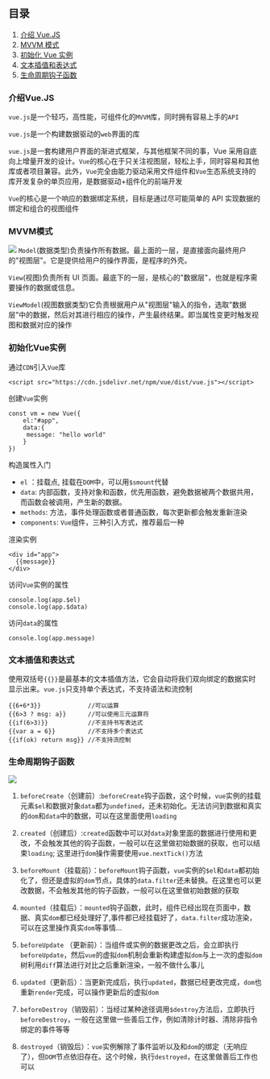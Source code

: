 ## 目录
1. [介绍 Vue.JS](#介绍Vue.JS)
2. [MVVM 模式](#MVVM模式)
3. [初始化 Vue 实例](#初始化Vue实例)
4. [文本插值和表达式](#文本插值和表达式)
5. [生命周期钩子函数](#生命周期钩子函数)

### 介绍Vue.JS

`vue.js`是一个轻巧，高性能，可组件化的`MVVM`库，同时拥有容易上手的`API`

`vue.js`是一个构建数据驱动的`web`界面的库

`vue.js`是一套构建用户界面的渐进式框架，与其他框架不同的事，Vue 采用自底向上增量开发的设计。`Vue`的核心在于只关注视图层，轻松上手，同时容易和其他库或者项目兼容。此外，`Vue`完全由能力驱动采用文件组件和`Vue`生态系统支持的库开发复杂的单页应用，是数据驱动+组件化的前端开发

`Vue`的核心是一个响应的数据绑定系统，目标是通过尽可能简单的 API 实现数据的绑定和组合的视图组件

### MVVM模式

![](https://user-gold-cdn.xitu.io/2020/4/22/171a069d0dae858b?w=693&h=288&f=png&s=14194)
`Model`(数据类型)负责操作所有数据。最上面的一层，是直接面向最终用户的"视图层"。它是提供给用户的操作界面，是程序的外壳。

`View`(视图)负责所有 UI 页面。最底下的一层，是核心的"数据层"，也就是程序需要操作的数据或信息。

`ViewModel`(视图数据类型)它负责根据用户从"视图层"输入的指令，选取"数据层"中的数据，然后对其进行相应的操作，产生最终结果。即当属性变更时触发视图和数据对应的操作

### 初始化Vue实例

通过`CDN`引入`Vue`库

```
<script src="https://cdn.jsdelivr.net/npm/vue/dist/vue.js"></script>
```

创建`Vue`实例

```
const vm = new Vue({
    el:"#app",
    data:{
     message: "hello world"
    }
})
```

构造属性入门

- `el` ：挂载点, 挂载在`DOM`中，可以用`$smount`代替
- `data`: 内部函数，支持对象和函数，优先用函数，避免数据被两个数据共用，而函数会被调用，产生新的数据。
- `methods`: 方法，事件处理函数或者普通函数，每次更新都会触发重新渲染
- `components`: `Vue`组件，三种引入方式，推荐最后一种

渲染实例

```
<div id="app">
  {{message}}
</div>
```

访问`Vue`实例的属性

```
console.log(app.$el)
console.log(app.$data)
```

访问`data`的属性

```
console.log(app.message)
```

### 文本插值和表达式

使用双括号`{{}}`是最基本的文本插值方法，它会自动将我们双向绑定的数据实时显示出来。`vue.js`只支持单个表达式，不支持语法和流控制

```
{{6+6*3}}             //可以运算
{{6>3 ? msg: a}}      //可以使用三元运算符
{{if(6>3)}}           //不支持书写表达式
{{var a = 6}}         //不支持多个表达式
{{if(ok) return msg}} //不支持流控制
```

### 生命周期钩子函数

![](https://user-gold-cdn.xitu.io/2020/4/22/171a0eb4232e9a24?w=1200&h=3039&f=png&s=77677)

1. `beforeCreate`（创建前）:`beforeCreate`钩子函数，这个时候，`vue`实例的挂载元素`$el`和数据对象`data`都为`undefined`，还未初始化。无法访问到数据和真实的`dom`和`data`中的数据，可以在这里面使用`loading`

2. `created`（创建后）:`created`函数中可以对`data`对象里面的数据进行使用和更改，不会触发其他的钩子函数，一般可以在这里做初始数据的获取，也可以结束`loading`; 这里进行`dom`操作需要使用`vue.nextTick()`方法

3. `beforeMount`（挂载前）：`beforeMount`钩子函数，`vue`实例的`$el`和`data`都初始化了，但还是虚拟的`dom`节点，具体的`data.filter`还未替换。在这里也可以更改数据，不会触发其他的钩子函数，一般可以在这里做初始数据的获取

4. `mounted`（挂载后）：`mounted`钩子函数，此时，组件已经出现在页面中，数据、真实`dom`都已经处理好了,事件都已经挂载好了，`data.filter`成功渲染，可以在这里操作真实`dom`等事情...

5. `beforeUpdate` （更新前）：当组件或实例的数据更改之后，会立即执行`beforeUpdate`，然后`vue`的虚拟`dom`机制会重新构建虚拟`dom`与上一次的虚拟`dom`树利用`diff`算法进行对比之后重新渲染，一般不做什么事儿

6. `updated`（更新后）：当更新完成后，执行`updated`，数据已经更改完成，`dom`也重新`render`完成，可以操作更新后的虚拟`dom`

7. `beforeDestroy`（销毁前）：当经过某种途径调用`$destroy`方法后，立即执行`beforeDestroy`，一般在这里做一些善后工作，例如清除计时器、清除非指令绑定的事件等等

8. `destroyed`（销毁后）：`vue`实例解除了事件监听以及和`dom`的绑定（无响应了），但`DOM`节点依旧存在。这个时候，执行`destroyed`，在这里做善后工作也可以
